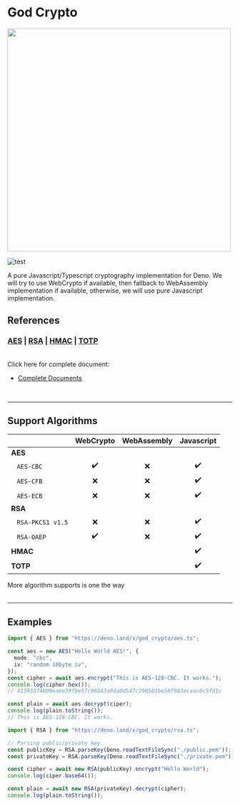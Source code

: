 # God Crypto

<img src="https://repository-images.githubusercontent.com/285578879/a09a9880-e179-11ea-9b30-42d45ee638c1" width="500px">

![test](https://github.com/invisal/god-crypto/workflows/test//badge.svg)

A pure Javascript/Typescript cryptography implementation for Deno. We will try to use WebCrypto if available, then fallback to WebAssembly implementation if available, otherwise, we will use pure Javascript implementation.

## References

### [AES](https://github.com/invisal/god_crypto/wiki/AES) | [RSA](https://github.com/invisal/god_crypto/wiki/RSA) | [HMAC](https://github.com/invisal/god_crypto/wiki/HMAC) | [TOTP](https://github.com/invisal/god_crypto/wiki/TOTP)

<br />
Click here for complete document:

- [Complete Documents](https://github.com/invisal/god_crypto/wiki)

<br />

---

## Support Algorithms

|                                    | WebCrypto | WebAssembly | Javascript |
| ---------------------------------- | :-------: | :---------: | :--------: |
| **AES**                            |           |             |            |
| &nbsp;&nbsp;&nbsp;`AES-CBC`        |    ✔️     |     ❌      |     ✔️     |
| &nbsp;&nbsp;&nbsp;`AES-CFB`        |    ❌     |     ❌      |     ✔️     |
| &nbsp;&nbsp;&nbsp;`AES-ECB`        |    ❌     |     ❌      |     ✔️     |
| **RSA**                            |           |             |            |
| &nbsp;&nbsp;&nbsp;`RSA-PKCS1 v1.5` |    ❌     |     ❌      |     ✔️     |
| &nbsp;&nbsp;&nbsp;`RSA-OAEP`       |    ✔️     |     ❌      |     ✔️     |
| **HMAC**                           |           |             |     ✔️     |
| **TOTP**                           |           |             |     ✔️     |

More algorithm supports is one the way
<br />
<br />

---

## Examples

```typescript
import { AES } from "https://deno.land/x/god_crypto/aes.ts";

const aes = new AES("Hello World AES!", {
  mode: "cbc",
  iv: "random 16byte iv",
});
const cipher = await aes.encrypt("This is AES-128-CBC. It works.");
console.log(cipher.hex());
// 41393374609eaee39fbe57c96b43a9da0d547c290501be50f983ecaac6c5fd1c

const plain = await aes.decrypt(ciper);
console.log(plain.toString());
// This is AES-128-CBC. It works.
```

```typescript
import { RSA } from "https://deno.land/x/god_crypto/rsa.ts";

// Parsing public/private key
const publicKey = RSA.parseKey(Deno.readTextFileSync("./public.pem"));
const privateKey = RSA.parseKey(Deno.readTextFileSync("./private.pem"));

const cipher = await new RSA(publicKey).encrypt("Hello World");
console.log(ciper.base64());

const plain = await new RSA(privateKey).decrypt(cipher);
console.log(plain.toString());
```
